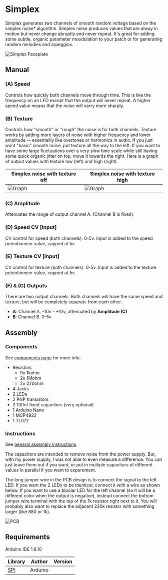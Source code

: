 # Simplex

Simplex generates two channels of smooth random voltage based on the simplex noise* algorithm. Simplex noise produces values that are alway in motion but never change abruptly and never repeat. It's great for adding some subtle, organic parameter moodulation to your patch or for generating random melodies and arpeggios.

![Simplex Faceplate](images/simplex_faceplate.svg)

## Manual


### (A) Speed

Controls how quickly both channels move through time. This is like the frequency on an LFO except that the output will never repeat. A higher speed value means that the noise will varry more sharply.

### (B) Texture

Controls how "smooth" or "rough" the noise is for both channels. Texture works by adding more layers of noise with higher frequency and lower amplitude -- essentailly like overtones or harmonics in audio. If you just want "basic" smooth noise, put texture all the way to the left. If you want to have some large fluctuations over a very slow time scale while still having some quick organic jitter on top, move it towards the right. Here is a graph of output values with texture low (left) and high (right).

|Simplex noise with texture off | Simplex noise with texture high |
|-------------------------------|---------------------------------|
|![Graph](./images/simplex_smooth.jpg) | ![Graph](./images/simplex_textured.jpg)

### (C) Amplitude

Attenuates the range of output channel A. (Channel B is fixed).

### (D) Speed CV [input]

CV control for speed (both channels). 0-5v. Input is added to the speed potentiomeer value, capped at 5v.

### (E) Texture CV [input]

CV control for texture (both channels). 0-5v. Input is added to the texture potentiomeer value, capped at 5v.

### (F) & (G) Outputs

There are two output channels. Both channels will have the same speed and texture, but will be completely separate from each other.

* **A**: Channel A. -10v - +10v, attenuated by **Amplitude (C)**
* **B**: Channel B. 0-5v

## Assembly

### Components

See [components page](https://github.com/QuinnFreedman/modular/wiki/Components) for more info.

* Resistors
  * 9x 1kohm
  * 2x 1Mohm
  * 2x 220ohm
* 4 Jacks
* 2 LEDs
* 2 PNP transistors
* 2 100nf fixed capacitors (very optional)
* 1 Arduino Nano
* 1 MCP4922
* 1 TL072

### Instructions

See [general assembly instructions](https://github.com/QuinnFreedman/modular/wiki/Assembly).

The capacitors are intended to remove noise from the power supply. But, with my power supply, I was not able to even measure a difference. You can just leave them out if you want, or put in multiple capacitors of different values in parallel if you want to experement.

The long jumper wire in the PCB design is to connect the signal to the left LED. If you want the 2 LEDs to be identical, connect it with a wire as shown below. If you want to use a bipolar LED for the left channel (so it will be a different color when the output is negative), instead connect the bottom jumper wire terminal with the top of the 1k resistor right next to it. You will probably also want to replace the adjacent 220k resistor with something larger (like 880 or 1k).

![PCB](./images/Simplex_PCB_middle.jpg)

## Requirements

Arduino IDE 1.8.10 

|Library                | Author   | Version |
|-----------------------|----------|---------|
| [SPI][1]              | Arduino  |         |

[1]: https://www.arduino.cc/en/reference/SPI
